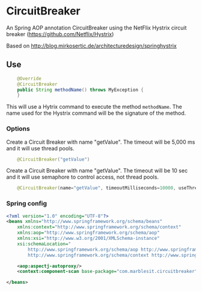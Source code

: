 # CircuitBreaker
An Spring AOP annotation CircuitBreaker using the NetFlix Hystrix circuit breaker (https://github.com/Netflix/Hystrix)

Based on http://blog.mirkosertic.de/architecturedesign/springhystrix

## Use

```java
	@Override
	@CircuitBreaker
	public String methodName() throws MyException {
	}
```

This will use a Hytrix command to execute the method `methodName`.  The name used for the Hystrix command will be the signature of the method.

### Options

Create a Circuit Breaker with name "getValue".  The timeout will be 5,000 ms and it will use thread pools.

```java
	@CircuitBreaker("getValue")
```

Create a Circuit Breaker with name "getValue".  The timeout will be 10 sec and it will use semaphore to control access, not thread pools.

```java
	@CircuitBreaker(name="getValue", timeoutMilliseconds=10000, useThreads=false)
```

### Spring config

```xml
<?xml version="1.0" encoding="UTF-8"?>
<beans xmlns="http://www.springframework.org/schema/beans"
	xmlns:context="http://www.springframework.org/schema/context"
	xmlns:aop="http://www.springframework.org/schema/aop"
	xmlns:xsi="http://www.w3.org/2001/XMLSchema-instance"
	xsi:schemaLocation="
		http://www.springframework.org/schema/aop http://www.springframework.org/schema/aop/spring-aop.xsd
		http://www.springframework.org/schema/context http://www.springframework.org/schema/context/spring-context.xsd">

	<aop:aspectj-autoproxy/>
	<context:component-scan base-package="com.marblesit.circuitbreaker"/>

</beans>
```